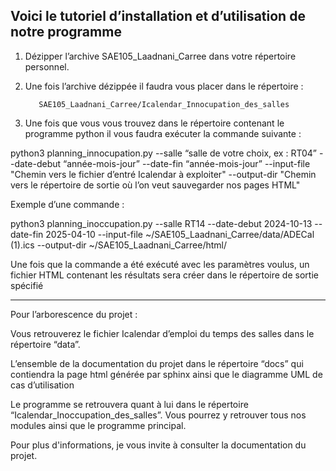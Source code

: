 Voici le tutoriel d’installation et d’utilisation de notre programme 
---------------------------------------------------------------------

1) Dézipper l’archive SAE105_Laadnani_Carree dans votre répertoire personnel.

2) Une fois l’archive dézippée il faudra vous placer dans le répertoire : 

          SAE105_Laadnani_Carree/Icalendar_Innocupation_des_salles

3) Une fois que vous vous trouvez dans le répertoire contenant le programme python il vous faudra exécuter la commande suivante :

python3 planning_innocupation.py --salle “salle de votre choix, ex : RT04”  --date-debut “année-mois-jour” --date-fin “année-mois-jour” --input-file "Chemin  vers le fichier d’entré Icalendar à exploiter" --output-dir "Chemin vers le répertoire de sortie où l’on veut sauvegarder nos pages HTML"

Exemple d’une commande : 

python3 planning_inoccupation.py --salle RT14 --date-debut 2024-10-13 --date-fin 2025-04-10 --input-file ~/SAE105_Laadnani_Carree/data/ADECal (1).ics --output-dir ~/SAE105_Laadnani_Carree/html/

Une fois que la commande a été exécuté avec les paramètres voulus, un fichier HTML contenant les résultats sera créer dans le répertoire de sortie spécifié

------------------------------------------------------------------------------


Pour l’arborescence du projet : 

Vous retrouverez le fichier Icalendar d’emploi du temps des salles dans le répertoire “data”.

L’ensemble de la documentation du projet dans le répertoire “docs” qui contiendra la page html générée par sphinx ainsi que le diagramme UML de cas d’utilisation

Le programme se retrouvera quant à lui dans le répertoire  “Icalendar_Inoccupation_des_salles”. Vous pourrez y retrouver tous nos modules ainsi que le programme principal.

Pour plus d'informations, je vous invite à consulter la documentation du projet.
